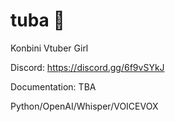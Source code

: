 # tuba 🎺
Konbini Vtuber Girl

Discord: https://discord.gg/6f9vSYkJ


Documentation: TBA

Python/OpenAI/Whisper/VOICEVOX
